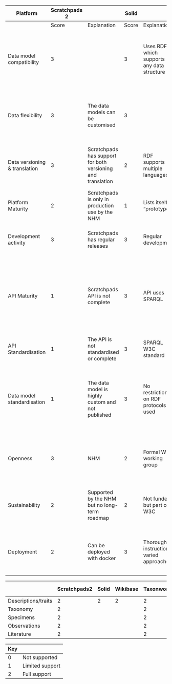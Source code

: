 | Platform                      | Scratchpads 2 |                                                             | Solid |                                             | Wikibase |                                                                                                                  | Taxonworks |                                                                            | Dina Collections |                                                                                                                                           | Living Atlas |                                                                                     | QuitStore |                                                                           |
|-------------------------------|---------------|-------------------------------------------------------------|-------|---------------------------------------------|----------|------------------------------------------------------------------------------------------------------------------|------------|----------------------------------------------------------------------------|------------------|-------------------------------------------------------------------------------------------------------------------------------------------|--------------|-------------------------------------------------------------------------------------|-----------|---------------------------------------------------------------------------|
|                               | Score         | Explanation                                                 | Score | Explanation                                 | Score    | Explanation                                                                                                      | Score      | Explanation                                                                | Score            | Explanation                                                                                                                               | Score        | Explanation                                                                         | Score     | Explanation                                                               |
| Data model compatibility      | 3             |                                                             | 3     | Uses RDF, which supports any data structure | 3        | Fully flexible data model by declaration of custom entities and custom properties                                | 3          | Contains equivalents for the core Scratchpads models and more.             | 1                | Provides specimen and taxonomy models, but not biblio, SPM, or ecological interactions                                                    | 1            | SPM, Occurence & Taxon APIs are read only. No biblio or ecoint.                     | 3         | RDF-based                                                                 |
| Data flexibility              | 3             | The data models can be customised                           | 3     |                                             | 3        |                                                                                                                  | 2          | Data models can be extended with RDF-like triples using DataAttribute      |                  |                                                                                                                                           | 2            | Core data models not flexible, custom data will require development of new modules. | 3         |                                                                           |
| Data versioning & translation | 3             | Scratchpads has support for both versioning and translation | 2     | RDF supports multiple languages             | 2        | Has multilingual capabilities, page revision history.                                                            | 3          | Data is versioned by default. Translation is possible.                     |                  |                                                                                                                                           |              |                                                                                     | 3         | Uses Git for versioning, RDF supports language tags for strings           |
| Platform Maturity             | 2             | Scratchpads is only in production use by the NHM            | 1     | Lists itself as “prototype”                 | 3        | Rolled out by WikiData and other projects                                                                        | 1          | Only a demo instance available                                             | 1                | No sites in production (?)                                                                                                                | 3            | Many sites in production                                                            | pending   |                                                                           |
| Development activity          | 3             | Scratchpads has regular releases                            | 3     | Regular development                         | 3        | Regular development and releases                                                                                 | 3          | Regular development and releases                                           | 1                | No recent updates or releases                                                                                                             | 3            | Regular development and releases                                                    | 2         | Some development, releases every 3-4 months.                              |
| API Maturity                  | 1             | Scratchpads API is not complete                             | 3     | API uses SPARQL                             | 3        | Appears to be complete and documented                                                                            | 2          | Read only, incomplete (write requests planned)                             | 1                | DINA is attempting to establish an API standard, though it is not widely adopted or documented beyond the original OpenAPI specification. | 1            | SPM, Occurence & Taxon APIs are read only                                           | 3         | SPARQL API                                                                |
| API Standardisation           | 1             | The API is not standardised or complete                     | 3     | SPARQL W3C standard                         | 2        | Custom MediaWiki API                                                                                             | 1          | Custom REST API                                                            | 2                |                                                                                                                                           | 2            | Not standard but documented                                                         | 3         | SPARQL W3C standard                                                       |
| Data model standardisation    | 1             | The data model is highly custom and not published           | 3     | No restrictions on RDF protocols used       | 1        | Custom data model standard used only by MediaWiki. Requires all predicates to be explicitly defined within wiki. | 3          | NOMEN ontology, moving towards more RDF-like approach                      | 1                | DINA is attempting to establish a data model standard, though it is not widely adopted.                                                   | 3            | Uses DarwinCore terms                                                               | 3         | RDF standard                                                              |
| Openness                      | 3             | NHM                                                         | 2     | Formal W3C working group                    | 2        | Requires developer account                                                                                       | 3          | Open to contributions and collaboration with other projects                |                  |                                                                                                                                           | 3            | Github based development                                                            | 2         | Github based development, led by research group at Leipzig university     |
| Sustainability                | 2             | Supported by the NHM but no long-term roadmap               | 2     | Not funded but part of W3C                  | 3        | Open source primarily developed by Wikimedia Berlin                                                              | 3          | Long term funding from Species File Group and National Science Foundation. |                  |                                                                                                                                           | 3            | Funded by Australian government.                                                    | pending   |                                                                           |
| Deployment                    | 2             | Can be deployed with docker                                 | 3     | Thorough instructions, varied approaches    | 2        | By docker or following in-depth setup process                                                                    | 2          | Kubernetes instructions provided but not with much depth.                  | 1                | Set up instructions are incomplete                                                                                                        | 3            | Install scripts and comprehensive documentation                                     | 2         | Instructions for installation from source and from docker are in the wiki |



|                     | Scratchpads2 | Solid | Wikibase | Taxonworks | Dina Collections | Living Atlas | QuitStore |
|---------------------|--------------|-------|----------|------------|------------------|--------------|-----------|
| Descriptions/traits | 2            | 2     | 2        | 2          | 0                | 1            | 2         |
| Taxonomy            | 2            |       |          | 2          | 2                | 1            |           |
| Specimens           | 2            |       |          | 2          | 2                | 1            |           |
| Observations        | 2            |       |          | 2          | 2                | 1            |           |
| Literature          | 2            |       |          | 2          | 0                | 1            |           |







| Key |                 |
|-----|-----------------|
| 0   | Not supported   |
| 1   | Limited support |
| 2   | Full support    |

